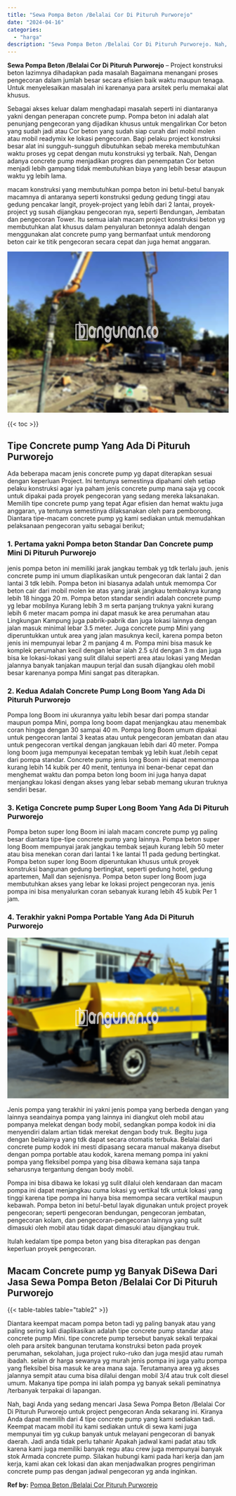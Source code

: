 ```yaml
---
title: "Sewa Pompa Beton /Belalai Cor Di Pituruh Purworejo"
date: "2024-04-16"
categories: 
  - "harga"
description: "Sewa Pompa Beton /Belalai Cor Di Pituruh Purworejo. Nah, bagi Anda yang sedang mencari Jasa Sewa Pompa Beton /Belalai Cor Di Pituruh Purworejo untuk project..."
---
```


**Sewa Pompa Beton /Belalai Cor Di Pituruh Purworejo** – Project konstruksi beton lazimnya dihadapkan pada masalah Bagaimana menangani proses pengecoran dalam jumlah besar secara efisien baik waktu maupun tenaga. Untuk menyelesaikan masalah ini karenanya para arsitek perlu memakai alat khusus.

Sebagai akses keluar dalam menghadapi masalah seperti ini diantaranya yakni dengan penerapan concrete pump. Pompa beton ini adalah alat penunjang pengecoran yang dijadikan khusus untuk mengalirkan Cor beton yang sudah jadi atau Cor beton yang sudah siap curah dari mobil molen atau mobil readymix ke lokasi pengecoran. Bagi pelaku project konstruksi besar alat ini sungguh-sungguh dibutuhkan sebab mereka membutuhkan waktu proses yg cepat dengan mutu konstruksi yg terbaik. Nah, Dengan adanya concrete pump menjadikan progres dan penempatan Cor beton menjadi lebih gampang tidak membutuhkan biaya yang lebih besar ataupun waktu yg lebih lama.

macam konstruksi yang membutuhkan pompa beton ini betul-betul banyak macamnya di antaranya seperti konstruksi gedung gedung tinggi atau gedung pencakar langit, proyek-project yang lebih dari 2 lantai, proyek-project yg susah dijangkau pengecoran nya, seperti Bendungan, Jembatan dan pengecoran Tower. Itu semua ialah macam project konstruksi beton yg membutuhkan alat khusus dalam penyaluran betonnya adalah dengan menggunakan alat concrete pump yang bermanfaat untuk mendorong beton cair ke titik pengecoran secara cepat dan juga hemat anggaran.

![Sewa Pompa Beton /Belalai Cor Di Pituruh Purworejo](/images/sewa-concrete-pump-12.png)

{{< toc >}}

## Tipe Concrete pump Yang Ada Di Pituruh Purworejo

Ada beberapa macam jenis concrete pump yg dapat diterapkan sesuai dengan keperluan Project. Ini tentunya semestinya dipahami oleh setiap pelaku konstruksi agar iya paham jenis concrete pump mana saja yg cocok untuk dipakai pada proyek pengecoran yang sedang mereka laksanakan. Memilih tipe concrete pump yang tepat Agar efisien dan hemat waktu juga anggaran, ya tentunya semestinya dilaksanakan oleh para pemborong. Diantara tipe-macam concrete pump yg kami sediakan untuk memudahkan pelaksanaan pengecoran yaitu sebagai berikut;

### 1\. Pertama yakni Pompa beton Standar Dan Concrete pump Mini Di Pituruh Purworejo

jenis pompa beton ini memiliki jarak jangkau tembak yg tdk terlalu jauh. jenis concrete pump ini umum diaplikasikan untuk pengecoran dak lantai 2 dan lantai 3 tdk lebih. Pompa beton ini biasanya adalah untuk memompa Cor beton cair dari mobil molen ke atas yang jarak jangkau tembaknya kurang lebih 18 hingga 20 m. Pompa beton standar sendiri adalah concrete pump yg lebar mobilnya Kurang lebih 3 m serta panjang truknya yakni kurang lebih 6 meter macam pompa ini dapat masuk ke area perumahan atau Lingkungan Kampung juga pabrik-pabrik dan juga lokasi lainnya dengan jalan masuk minimal lebar 3.5 meter. Juga concrete pump Mini yang diperuntukkan untuk area yang jalan masuknya kecil, karena pompa beton jenis ini mempunyai lebar 2 m panjang 4 m. Pompa mini bisa masuk ke komplek perumahan kecil dengan lebar ialah 2.5 s/d dengan 3 m dan juga bisa ke lokasi-lokasi yang sulit dilalui seperti area atau lokasi yang Medan jalannya banyak tanjakan maupun terjal dan susah dijangkau oleh mobil besar karenanya pompa Mini sangat pas diterapkan.

### 2\. Kedua Adalah Concrete Pump Long Boom Yang Ada Di Pituruh Purworejo

Pompa long Boom ini ukurannya yaitu lebih besar dari pompa standar maupun pompa Mini, pompa long boom dapat menjangkau atau menembak coran hingga dengan 30 sampai 40 m. Pompa long Boom umum dipakai untuk pengecoran lantai 3 keatas atau untuk pengecoran jembatan dan atau untuk pengecoran vertikal dengan jangkauan lebih dari 40 meter. Pompa long boom juga mempunyai kecepatan tembak yg lebih kuat /lebih cepat dari pompa standar. Concrete pump jenis long Boom ini dapat memompa kurang lebih 14 kubik per 40 menit, tentunya ini benar-benar cepat dan menghemat waktu dan pompa beton long boom ini juga hanya dapat menjangkau lokasi dengan akses yang lebar sebab memang ukuran truknya sendiri besar.

### 3\. Ketiga Concrete pump Super Long Boom Yang Ada Di Pituruh Purworejo

Pompa beton super long Boom ini ialah macam concrete pump yg paling besar diantara tipe-tipe concrete pump yang lainnya. Pompa beton super long Boom mempunyai jarak jangkau tembak sejauh kurang lebih 50 meter atau bisa menekan coran dari lantai 1 ke lantai 11 pada gedung bertingkat. Pompa beton super long Boom diperuntukan khusus untuk proyek konstruksi bangunan gedung bertingkat, seperti gedung hotel, gedung apartemen, Mall dan sejenisnya. Pompa beton super long Boom juga membutuhkan akses yang lebar ke lokasi project pengecoran nya. jenis pompa ini bisa menyalurkan coran sebanyak kurang lebih 45 kubik Per 1 jam.

### 4\. Terakhir yakni Pompa Portable Yang Ada Di Pituruh Purworejo

![Sewa Pompa Beton /Belalai Cor Di Pituruh Purworejo](/images/sewa-concrete-pump-20.png)

Jenis pompa yang terakhir ini yakni jenis pompa yang berbeda dengan yang lainnya seandainya pompa yang lainnya ini diangkut oleh mobil atau pompanya melekat dengan body mobil, sedangkan pompa kodok ini dia menyendiri dalam artian tidak merekat dengan body truk. Begitu juga dengan belalainya yang tdk dapat secara otomatis terbuka. Belalai dari concrete pump kodok ini mesti dipasang secara manual makanya disebut dengan pompa portable atau kodok, karena memang pompa ini yakni pompa yang fleksibel pompa yang bisa dibawa kemana saja tanpa seharusnya tergantung dengan body mobil.

Pompa ini bisa dibawa ke lokasi yg sulit dilalui oleh kendaraan dan macam pompa ini dapat menjangkau cuma lokasi yg vertikal tdk untuk lokasi yang tinggi karena tipe pompa ini hanya bisa memompa secara vertikal maupun kebawah. Pompa beton ini betul-betul layak digunakan untuk project proyek pengecoran; seperti pengecoran bendungan, pengecoran jembatan, pengecoran kolam, dan pengecoran-pengecoran lainnya yang sulit dimasuki oleh mobil atau tidak dapat dimasuki atau dijangkau truk.

Itulah kedalam tipe pompa beton yang bisa diterapkan pas dengan keperluan proyek pengecoran.

## Macam Concrete pump yg Banyak DiSewa Dari Jasa Sewa Pompa Beton /Belalai Cor Di Pituruh Purworejo

{{< table-tables table="table2" >}}

Diantara keempat macam pompa beton tadi yg paling banyak atau yang paling sering kali diaplikasikan adalah tipe concrete pump standar atau concrete pump Mini. tipe concrete pump tersebut banyak sekali terpakai oleh para arsitek bangunan terutama konstruksi beton pada proyek perumahan, sekolahan, juga project ruko-ruko dan juga mesjid atau rumah ibadah. selain dr harga sewanya yg murah jenis pompa ini juga yaitu pompa yang fleksibel bisa masuk ke area mana saja. Terutamanya area yg akses jalannya sempit atau cuma bisa dilalui dengan mobil 3/4 atau truk colt diesel umum. Makanya tipe pompa ini ialah pompa yg banyak sekali peminatnya /terbanyak terpakai di lapangan.

Nah, bagi Anda yang sedang mencari Jasa Sewa Pompa Beton /Belalai Cor Di Pituruh Purworejo untuk project pengecoran Anda sekarang ini. Kiranya Anda dapat memilih dari 4 tipe concrete pump yang kami sediakan tadi. Keempat macam mobil itu kami sediakan untuk di sewa kami juga mempunyai tim yg cukup banyak untuk melayani pengecoran di banyak daerah. Jadi anda tidak perlu tahanir Apakah jadwal kami padat atau tdk karena kami juga memiliki banyak regu atau crew juga mempunyai banyak stok Armada concrete pump. Silakan hubungi kami pada hari kerja dan jam kerja, kami akan cek lokasi dan akan menjadwalkan progres pengiriman concrete pump pas dengan jadwal pengecoran yg anda inginkan.

**Ref by:** [Pompa Beton /Belalai Cor Pituruh Purworejo](https://id.wikipedia.org/wiki/Pompa)
